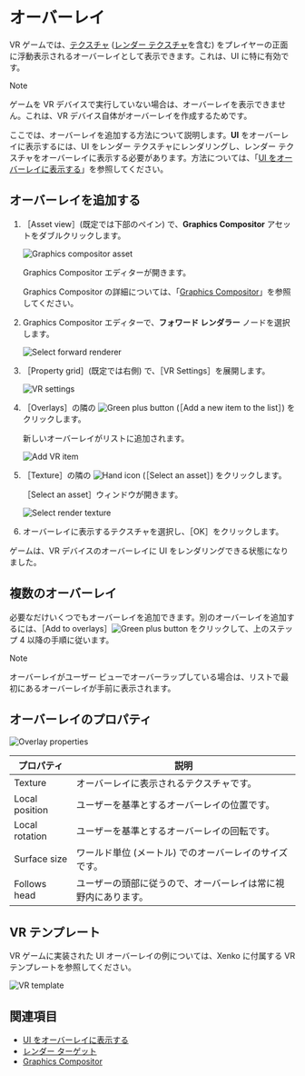 # オーバーレイ

VR ゲームでは、[テクスチャ](../graphics/textures/index.md) ([レンダー テクスチャ](../graphics/graphics-compositor/render-textures.md)を含む) をプレイヤーの正面に浮動表示されるオーバーレイとして表示できます。これは、UI に特に有効です。

> [!NOTE]
> ゲームを VR デバイスで実行していない場合は、オーバーレイを表示できません。これは、VR デバイス自体がオーバーレイを作成するためです。

ここでは、オーバーレイを追加する方法について説明します。**UI** をオーバーレイに表示するには、UI をレンダー テクスチャにレンダリングし、レンダー テクスチャをオーバーレイに表示する必要があります。方法については、「[UI をオーバーレイに表示する](display-a-UI-in-an-overlay.md)」を参照してください。

## オーバーレイを追加する

1. ［Asset view］(既定では下部のペイン) で、**Graphics Compositor** アセットをダブルクリックします。

    ![Graphics compositor asset](../graphics/graphics-compositor/media/graphics-compositor-asset.png)

    Graphics Compositor エディターが開きます。

    Graphics Compositor の詳細については、「[Graphics Compositor](../graphics/graphics-compositor/index.md)」を参照してください。

2. Graphics Compositor エディターで、**フォワード レンダラー** ノードを選択します。

    ![Select forward renderer](media/select-forward-renderer.png)

3. ［Property grid］(既定では右側) で、［VR Settings］を展開します。

    ![VR settings](media/vr-settings.png)

4. ［Overlays］の隣の ![Green plus button](~/manual/game-studio/media/green-plus-icon.png) (［Add a new item to the list］) をクリックします。

    新しいオーバーレイがリストに追加されます。

    ![Add VR item](media/add-overlay.png)

5. ［Texture］の隣の ![Hand icon](~/manual/game-studio/media/hand-icon.png) (［Select an asset］) をクリックします。

   ［Select an asset］ウィンドウが開きます。

    ![Select render texture](../graphics/graphics-compositor/media/select-render-frame.png)

6. オーバーレイに表示するテクスチャを選択し、［OK］をクリックします。

ゲームは、VR デバイスのオーバーレイに UI をレンダリングできる状態になりました。

## 複数のオーバーレイ

必要なだけいくつでもオーバーレイを追加できます。別のオーバーレイを追加するには、［Add to overlays］![Green plus button](~/manual/game-studio/media/green-plus-icon.png) をクリックして、上のステップ 4 以降の手順に従います。

> [!NOTE]
> オーバーレイがユーザー ビューでオーバーラップしている場合は、リストで最初にあるオーバーレイが手前に表示されます。

## オーバーレイのプロパティ

![Overlay properties](media/overlay-properties.png)

| プロパティ       | 説明   
|----------------|------------------
| Texture        | オーバーレイに表示されるテクスチャです。    
| Local position | ユーザーを基準とするオーバーレイの位置です。                           
| Local rotation | ユーザーを基準とするオーバーレイの回転です。                           
| Surface size   | ワールド単位 (メートル) でのオーバーレイのサイズです。                           
| Follows head   | ユーザーの頭部に従うので、オーバーレイは常に視野内にあります。

## VR テンプレート

VR ゲームに実装された UI オーバーレイの例については、Xenko に付属する VR テンプレートを参照してください。

![VR template](media/template-virtual-reality.png)

## 関連項目

* [UI をオーバーレイに表示する](display-a-UI-in-an-overlay.md)
* [レンダー ターゲット](../graphics/graphics-compositor/render-textures.md)
* [Graphics Compositor](../graphics/graphics-compositor/index.md)
